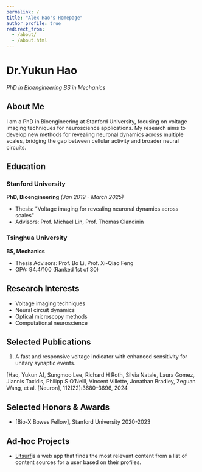 ```yaml
---
permalink: /
title: "Alex Hao's Homepage"
author_profile: true
redirect_from: 
  - /about/
  - /about.html
---
```



# Dr.Yukun Hao
*PhD in Bioengineering*
*BS in Mechanics*

## About Me

I am a PhD in Bioengineering at Stanford University, focusing on voltage imaging techniques for neuroscience applications. My research aims to develop new methods for revealing neuronal dynamics across multiple scales, bridging the gap between cellular activity and broader neural circuits.

## Education

### Stanford University
**PhD, Bioengineering** *(Jan 2019 - March 2025)*
- Thesis: "Voltage imaging for revealing neuronal dynamics across scales"
- Advisors: Prof. Michael Lin, Prof. Thomas Clandinin

### Tsinghua University
**BS, Mechanics** 
- Thesis Advisors: Prof. Bo Li, Prof. Xi-Qiao Feng
- GPA: 94.4/100 (Ranked 1st of 30)

## Research Interests

- Voltage imaging techniques
- Neural circuit dynamics
- Optical microscopy methods
- Computational neuroscience

## Selected Publications

1. A fast and responsive voltage indicator with enhanced sensitivity for unitary synaptic events.

[Hao, Yukun A], Sungmoo Lee, Richard H Roth, Silvia Natale, Laura Gomez, Jiannis Taxidis,
Philipp S O’Neill, Vincent Villette, Jonathan Bradley, Zeguan Wang, et al.  [Neuron], 112(22):3680–3696,
2024


## Selected Honors & Awards

- [Bio-X Bowes Fellow], Stanford University 2020-2023

## Ad-hoc Projects

- [Litsurf](https://github.com/AlexYkHao/litsurf_backend)is a web app that finds the most relevant content from a list of content sources for a user based on their profiles.

